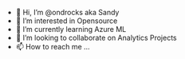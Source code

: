 - 👋 Hi, I’m @ondrocks aka Sandy
- 👀 I’m interested in Opensource
- 🌱 I’m currently learning Azure ML
- 💞️ I’m looking to collaborate on  Analytics Projects
- 📫 How to reach me ...

<!---
ondrocks/ondrocks is a ✨ special ✨ repository because its `README.md` (this file) appears on your GitHub profile.
You can click the Preview link to take a look at your changes.
--->
